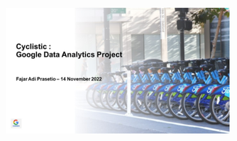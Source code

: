 ![Slide 1](https://github.com/FajarAdi25/Cyclistic-Google-Data-Analytics-Project/blob/main/img%20powerpoint/Cyclistic/Slide1.JPG)